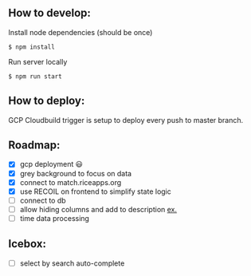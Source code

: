 ## How to develop:

Install node dependencies (should be once)
```
$ npm install
```

Run server locally
```
$ npm run start
```

## How to deploy:

GCP Cloudbuild trigger is setup to deploy every push to master branch.

## Roadmap:

- [x] gcp deployment 😃
- [x] grey background to focus on data
- [x] connect to match.riceapps.org
- [x] use RECOIL on frontend to simplify state logic
- [ ] connect to db
- [ ] allow hiding columns and add to description [ex.](https://ant.design/components/table/#components-table-demo-expand)
- [ ] time data processing

## Icebox:
- [ ] select by search auto-complete
